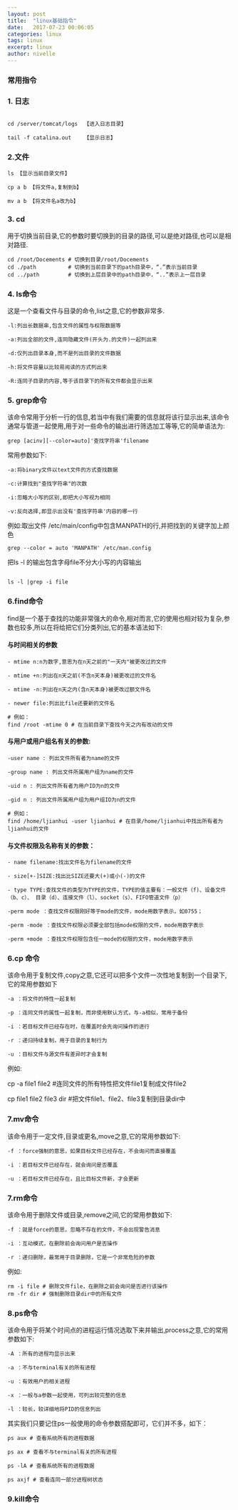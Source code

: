 ```yaml
---
layout: post
title:  "linux基础指令"
date:   2017-07-23 00:06:05
categories: linux
tags: linux
excerpt: linux
author: nivelle
---
```


### 常用指令


### 1. 日志


```

cd /server/tomcat/logs  【进入日志目录】

```

 

```
tail -f catalina.out    【显示日志】

```


### 2.文件

```
ls 【显示当前目录文件】

```

```
cp a b 【将文件a,复制到b】
```

```
mv a b 【将文件名a改为b】
```

### 3. cd

用于切换当前目录,它的参数时要切换到的目录的路径,可以是绝对路径,也可以是相对路径.

```
cd /root/Docements # 切换到目录/root/Docements  
cd ./path          # 切换到当前目录下的path目录中，“.”表示当前目录    
cd ../path         # 切换到上层目录中的path目录中，“..”表示上一层目录 

```

### 4. ls命令

这是一个查看文件与目录的命令,list之意,它的参数非常多.

```
-l:列出长数据串,包含文件的属性与权限数据等

-a:列出全部的文件,连同隐藏文件(开头为.的文件)一起列出来

-d:仅列出目录本身,而不是列出目录的文件数据

-h:将文件容量以比较易阅读的方式列出来

-R:连同子目录的内容,等于该目录下的所有文件都会显示出来

```

### 5. grep命令

该命令常用于分析一行的信息,若当中有我们需要的信息就将该行显示出来,该命令通常与管道一起使用,用于对一些命令的输出进行筛选加工等等,它的简单语法为:


```
grep [acinv][--color=auto]'查找字符串'filename

```

常用参数如下:

```
-a:将binary文件以text文件的方式查找数据

-c:计算找到"查找字符串"的次数

-i:忽略大小写的区别,即把大小写视为相同

-v:反向选择,即显示出没有'查找字符串'内容的哪一行

```


例如:取出文件 /etc/main/config中包含MANPATH的行,并把找到的关键字加上颜色

```
grep --color = auto 'MANPATH' /etc/man.config

```


把ls -l 的输出包含字母file不分大小写的内容输出

```

ls -l |grep -i file

```

### 6.find命令

find是一个基于查找的功能非常强大的命令,相对而言,它的使用也相对较为复杂,参数也较多,所以在将给把它们分类列出,它的基本语法如下:

#### 与时间相关的参数

```
- mtime n:n为数字,意思为在n天之前的"一天内"被更改过的文件

- mtime +n:列出在n天之前(不含n天本身)被更改过的文件名

- mtime -n:列出在n天之内(含n天本身)被更改过额文件名

- newer file:列出比file还要新的文件名  

# 例如：  
find /root -mtime 0 # 在当前目录下查找今天之内有改动的文件  

```

#### 与用户或用户组名有关的参数:

```
-user name : 列出文件所有者为name的文件  

-group name : 列出文件所属用户组为name的文件  

-uid n : 列出文件所有者为用户ID为n的文件  

-gid n : 列出文件所属用户组为用户组ID为n的文件  

# 例如：  
find /home/ljianhui -user ljianhui # 在目录/home/ljianhui中找出所有者为ljianhui的文件  

```

#### 与文件权限及名称有关的参数：

```
- name filename:找出文件名为filename的文件

- size[+-]SIZE:找出比SIZE还要大(+)或小(-)的文件

- type TYPE:查找文件的类型为TYPE的文件，TYPE的值主要有：一般文件（f)、设备文件（b、c）、 目录（d）、连接文件（l）、socket（s）、FIFO管道文件（p）

-perm mode ：查找文件权限刚好等于mode的文件，mode用数字表示，如0755；  

-perm -mode ：查找文件权限必须要全部包括mode权限的文件，mode用数字表示  

-perm +mode ：查找文件权限包含任一mode的权限的文件，mode用数字表示  

```


### 6.cp 命令

该命令用于复制文件,copy之意,它还可以把多个文件一次性地复制到一个目录下,它的常用参数如下

```
-a ：将文件的特性一起复制  

-p ：连同文件的属性一起复制，而非使用默认方式，与-a相似，常用于备份 

-i ：若目标文件已经存在时，在覆盖时会先询问操作的进行  

-r ：递归持续复制，用于目录的复制行为  

-u ：目标文件与源文件有差异时才会复制  

```

例如:

cp -a file1 file2 #连同文件的所有特性把文件file1复制成文件file2  

cp file1 file2 file3 dir #把文件file1、file2、file3复制到目录dir中  

### 7.mv命令

该命令用于一定文件,目录或更名,move之意,它的常用参数如下:

```
-f ：force强制的意思，如果目标文件已经存在，不会询问而直接覆盖  

-i ：若目标文件已经存在，就会询问是否覆盖  

-u ：若目标文件已经存在，且比目标文件新，才会更新  

```

### 7.rm命令

该命令用于删除文件或目录,remove之间,它的常用参数如下:

```
-f ：就是force的意思，忽略不存在的文件，不会出现警告消息  

-i ：互动模式，在删除前会询问用户是否操作  

-r ：递归删除，最常用于目录删除，它是一个非常危险的参数  

```
例如:

```
rm -i file # 删除文件file，在删除之前会询问是否进行该操作  
rm -fr dir # 强制删除目录dir中的所有文件  

```

### 8.ps命令

该命令用于将某个时间点的进程运行情况选取下来并输出,process之意,它的常用参数如下:

```
-A ：所有的进程均显示出来  

-a ：不与terminal有关的所有进程  

-u ：有效用户的相关进程  

-x ：一般与a参数一起使用，可列出较完整的信息 

-l ：较长，较详细地将PID的信息列出  

```

其实我们只要记住ps一般使用的命令参数搭配即可，它们并不多，如下：

```
ps aux # 查看系统所有的进程数据 

ps ax # 查看不与terminal有关的所有进程  

ps -lA # 查看系统所有的进程数据  

ps axjf # 查看连同一部分进程树状态  

```

### 9.kill命令

